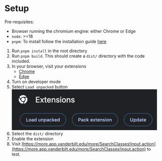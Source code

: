 # Setup

Pre-requisites:

- Browser running the chromium engine: either Chrome or Edge
- `node`: >=18
- `pnpm`: To install follow the installation guide [here](https://pnpm.io/installation)

1. Run `pnpm install` in the root directory
2. Run `pnpm build`. This should create a `dist/` directory with the code included.
3. In your browser, visit your extensions
   - [Chrome](chrome://extensions/)
   - [Edge](edge://extensions/)
4. Turn on developer mode
5. Select `Load unpacked` button
   ![Load unpacked button](images/chrome-extension-setup1.png)
6. Select the `dist/` directory
7. Enable the extension
8. Visit [https://more.app.vanderbilt.edu/more/SearchClasses!input.action](https://more.app.vanderbilt.edu/more/SearchClasses!input.action) to test.
